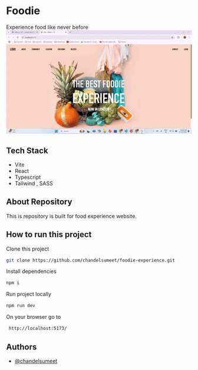 # Foodie

Experience food like never before
![Food Experience](https://github.com/chandelsumeet/foodie-experience/blob/main/public/food-experience.gif)

## Tech Stack

- Vite
- React
- Typescript
- Tailwind , SASS

## About Repository

This is repository is built for food experience website.

## How to run this project

Clone this project

```sh
git clone https://github.com/chandelsumeet/foodie-experience.git
```

Install dependencies

```sh
npm i
```

Run project locally

```sh
npm run dev
```

On your browser go to

```sh
 http://localhost:5173/
```

## Authors

- [@chandelsumeet](https://github.com/chandelsumeet)
